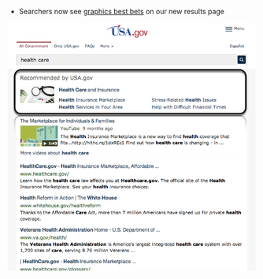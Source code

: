 * Searchers now see [graphics best bets](/manual/best-bets-graphics.html) on our new results page

![Graphic Best Bets on new SERP](/img/feature-2014-04-01-graphics-best-bet.png "Graphic Best Bets on new SERP")